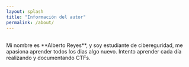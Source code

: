 ```yaml
---
layout: splash
title: "Información del autor"
permalink: /about/
---
```

<br>
Mi nombre es **Alberto Reyes**, y soy estudiante de cibereguridad, me apasiona aprender todos los dias algo nuevo. Intento aprender cada día realizando y documentando CTFs.
<br>
